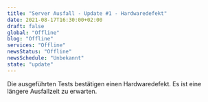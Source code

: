 ```yaml
---
title: "Server Ausfall - Update #1 - Hardwaredefekt"
date: 2021-08-17T16:30:00+02:00
draft: false
global: "Offline"
blog: "Offline"
services: "Offline"
newsStatus: "Offline"
newsSchedule: "Unbekannt"
state: "update"
---
```


Die ausgeführten Tests bestätigen einen Hardwaredefekt. Es ist eine längere Ausfallzeit zu erwarten.
